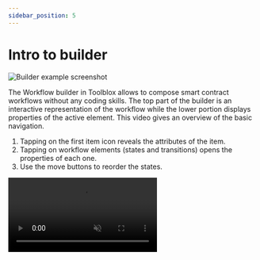 ```yaml
---
sidebar_position: 5
---
```


# Intro to builder

![Builder example screenshot](/img/screens/builder_1.png)

The Workflow builder in Toolblox allows to compose smart contract workflows without any coding skills. The top part of the builder is an interactive representation of the workflow while the lower portion displays properties of the active element. This video gives an overview of the basic navigation.
1. Tapping on the first item icon reveals the attributes of the item.
1. Tapping on workflow elements (states and transitions) opens the properties of each one.
1. Use the move buttons to reorder the states.


<video autoplay="autoplay" playsinline="playsinline" muted="muted" loop="loop" >
  <source src="/vid/builder_overview.webm" type="video/webm"></source>
  Your browser does not support the video tag.
</video>
